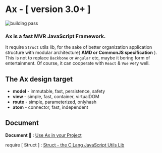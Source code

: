 
# Ax - [ version 3.0+ ]

<img src="https://travis-ci.org/DemonCloud/Ax.svg?branch=master" alt="building pass">

### Ax is a fast MVR JavaScript Framework. 

It require `Struct` utils lib, for the sake of better organization application structure with modular architecture( **AMD or CommonJS specification** ). This is not to replace `Backbone` or `Angular` etc, maybe it boring form of entertainment. Of course, it can cooperate with `React` & `Vue` very well.

## The Ax design target

* **model** - immutable, fast, persistence, safety
* **view** - simple, fast, container, virtualDOM
* **route** - simple, parameterized, onlyhash
* **atom** - connector, fast, independent


## Document

**Document 📃** : [ Use Ax in your Project ](https://demoncloud.github.io/Ax)

require [ Struct ] : [ Struct - the C Lang JavaScript Utils Lib ](https://github.com/DemonCloud/struct)
